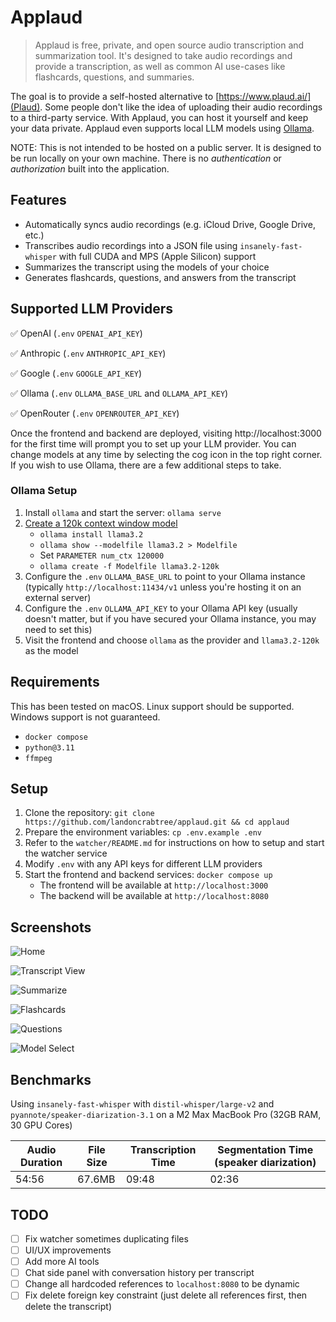 # Applaud

> Applaud is free, private, and open source audio transcription and summarization tool. It's designed to take audio recordings and provide a transcription, as well as common AI use-cases like flashcards, questions, and summaries.

The goal is to provide a self-hosted alternative to [https://www.plaud.ai/](Plaud). Some people don't like the idea of uploading their audio recordings to a third-party service. With Applaud, you can host it yourself and keep your data private. Applaud even supports local LLM models using [Ollama](https://ollama.ai/).

NOTE: This is not intended to be hosted on a public server. It is designed to be run locally on your own machine. There is no _authentication_ or _authorization_ built into the application. 

## Features

- Automatically syncs audio recordings (e.g. iCloud Drive, Google Drive, etc.)
- Transcribes audio recordings into a JSON file using `insanely-fast-whisper` with full CUDA and MPS (Apple Silicon) support
- Summarizes the transcript using the models of your choice
- Generates flashcards, questions, and answers from the transcript

## Supported LLM Providers

✅ OpenAI (`.env` `OPENAI_API_KEY`)

✅ Anthropic (`.env` `ANTHROPIC_API_KEY`)

✅ Google (`.env` `GOOGLE_API_KEY`)

✅ Ollama (`.env` `OLLAMA_BASE_URL` and `OLLAMA_API_KEY`)

✅ OpenRouter (`.env` `OPENROUTER_API_KEY`)


Once the frontend and backend are deployed, visiting http://localhost:3000 for the first time will prompt you to set up your LLM provider. You can change models at any time by selecting the cog icon in the top right corner.
If you wish to use Ollama, there are a few additional steps to take. 

### Ollama Setup

1. Install `ollama` and start the server: `ollama serve`
2. [Create a 120k context window model](https://github.com/ollama/ollama/issues/5965#issuecomment-2252354726)
    - `ollama install llama3.2`
    - `ollama show --modelfile llama3.2 > Modelfile`
    - Set `PARAMETER num_ctx 120000`
    - `ollama create -f Modelfile llama3.2-120k`
3. Configure the `.env` `OLLAMA_BASE_URL` to point to your Ollama instance (typically `http://localhost:11434/v1` unless you're hosting it on an external server)
4. Configure the `.env` `OLLAMA_API_KEY` to your Ollama API key (usually doesn't matter, but if you have secured your Ollama instance, you may need to set this)
5. Visit the frontend and choose `ollama` as the provider and `llama3.2-120k` as the model

## Requirements

This has been tested on macOS. Linux support should be supported. Windows support is not guaranteed.

- `docker compose`
- `python@3.11`
- `ffmpeg`

## Setup

1. Clone the repository: `git clone https://github.com/landoncrabtree/applaud.git && cd applaud`
2. Prepare the environment variables: `cp .env.example .env`
3. Refer to the `watcher/README.md` for instructions on how to setup and start the watcher service
4. Modify `.env` with any API keys for different LLM providers
5. Start the frontend and backend services: `docker compose up`
    - The frontend will be available at `http://localhost:3000`
    - The backend will be available at `http://localhost:8080`

## Screenshots

![Home](./screenshots/home.png)

![Transcript View](./screenshots/transcript_view.png)

![Summarize](./screenshots/summarize.png)

![Flashcards](./screenshots/flashcards.png)

![Questions](./screenshots/questions.png)

![Model Select](./screenshots/model_select.png)

## Benchmarks

Using `insanely-fast-whisper` with `distil-whisper/large-v2` and `pyannote/speaker-diarization-3.1` on a M2 Max MacBook Pro (32GB RAM, 30 GPU Cores)

| Audio Duration | File Size | Transcription Time | Segmentation Time (speaker diarization) |
|----------------|-----------|--------------------|-------------------------------------------|
| 54:56          | 67.6MB    | 09:48               | 02:36                                     |

## TODO

- [ ] Fix watcher sometimes duplicating files
- [ ] UI/UX improvements
- [ ] Add more AI tools
- [ ] Chat side panel with conversation history per transcript
- [ ] Change all hardcoded references to `localhost:8080` to be dynamic
- [ ] Fix delete foreign key constraint (just delete all references first, then delete the transcript)

